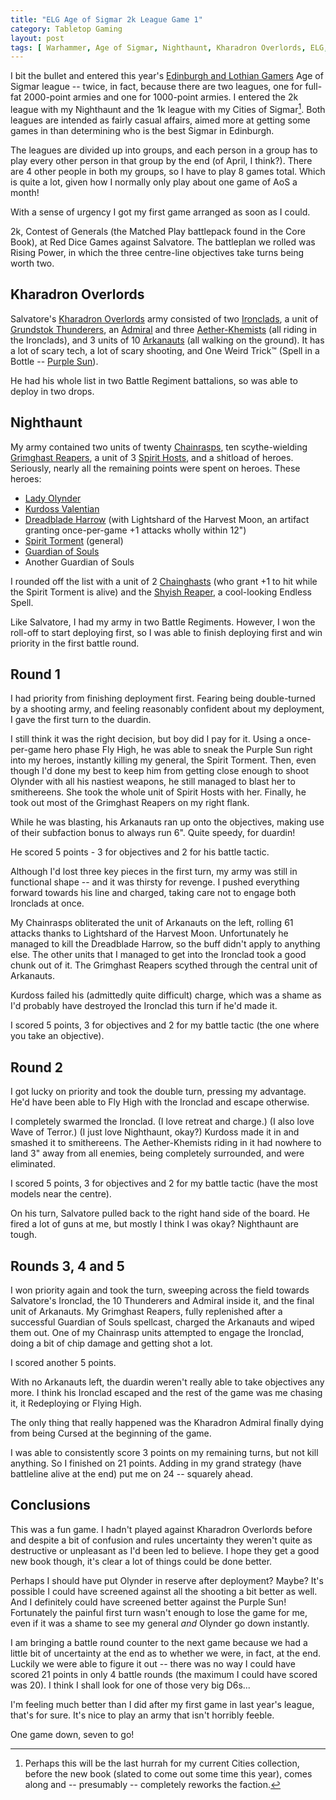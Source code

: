 ```yaml
---
title: "ELG Age of Sigmar 2k League Game 1"
category: Tabletop Gaming
layout: post
tags: [ Warhammer, Age of Sigmar, Nighthaunt, Kharadron Overlords, ELG, Red Dice Games ]
---
```


I bit the bullet and entered this year's [Edinburgh and Lothian Gamers]() Age of Sigmar league -- twice, in fact, because there are two leagues, one for full-fat 2000-point armies and one for 1000-point armies. I entered the 2k league with my Nighthaunt and the 1k league with my Cities of Sigmar[^1]. Both leagues are intended as fairly casual affairs, aimed more at getting some games in than determining who is the best Sigmar in Edinburgh.

The leagues are divided up into groups, and each person in a group has to play every other person in that group by the end (of April, I think?). There are 4 other people in both my groups, so I have to play 8 games total. Which is quite a lot, given how I normally only play about one game of AoS a month! 

With a sense of urgency I got my first game arranged as soon as I could.

2k, Contest of Generals (the Matched Play battlepack found in the Core Book), at Red Dice Games against Salvatore. The battleplan we rolled was Rising Power, in which the three centre-line objectives take turns being worth two.

## Kharadron Overlords

Salvatore's [Kharadron Overlords]() army consisted of two [Ironclads](), a unit of [Grundstok Thunderers](), an [Admiral]() and three [Aether-Khemists]() (all riding in the Ironclads), and 3 units of 10 [Arkanauts]() (all walking on the ground). It has a lot of scary tech, a lot of scary shooting, and One Weird Trick:tm: (Spell in a Bottle -- [Purple Sun]()).

He had his whole list in two Battle Regiment battalions, so was able to deploy in two drops.

## Nighthaunt

My army contained two units of twenty [Chainrasps](), ten scythe-wielding [Grimghast Reapers](), a unit of 3 [Spirit Hosts](), and a shitload of heroes. Seriously, nearly all the remaining points were spent on heroes. These heroes:

- [Lady Olynder]()
- [Kurdoss Valentian]()
- [Dreadblade Harrow]() (with Lightshard of the Harvest Moon, an artifact granting once-per-game +1 attacks wholly within 12")
- [Spirit Torment]() (general)
- [Guardian of Souls]()
- Another Guardian of Souls

I rounded off the list with a unit of 2 [Chainghasts]() (who grant +1 to hit while the Spirit Torment is alive) and the [Shyish Reaper](), a cool-looking Endless Spell.

Like Salvatore, I had my army in two Battle Regiments. However, I won the roll-off to start deploying first, so I was able to finish deploying first and win priority in the first battle round.

## Round 1

I had priority from finishing deployment first. Fearing being double-turned by a shooting army, and feeling reasonably confident about my deployment, I gave the first turn to the duardin.

I still think it was the right decision, but boy did I pay for it. Using a once-per-game hero phase Fly High, he was able to sneak the Purple Sun right into my heroes, instantly killing my general, the Spirit Torment. Then, even though I'd done my best to keep him from getting close enough to shoot Olynder with all his nastiest weapons, he still managed to blast her to smithereens. She took the whole unit of Spirit Hosts with her. Finally, he took out most of the Grimghast Reapers on my right flank.

While he was blasting, his Arkanauts ran up onto the objectives, making use of their subfaction bonus to always run 6". Quite speedy, for duardin!

He scored 5 points - 3 for objectives and 2 for his battle tactic.

Although I'd lost three key pieces in the first turn, my army was still in functional shape -- and it was thirsty for revenge. I pushed everything forward towards his line and charged, taking care not to engage both Ironclads at once.

My Chainrasps obliterated the unit of Arkanauts on the left, rolling 61 attacks thanks to Lightshard of the Harvest Moon. Unfortunately he managed to kill the Dreadblade Harrow, so the buff didn't apply to anything else. The other units that I managed to get into the Ironclad took a good chunk out of it. The Grimghast Reapers scythed through the central unit of Arkanauts.

Kurdoss failed his (admittedly quite difficult) charge, which was a shame as I'd probably have destroyed the Ironclad this turn if he'd made it.

I scored 5 points, 3 for objectives and 2 for my battle tactic (the one where you take an objective).

## Round 2

I got lucky on priority and took the double turn, pressing my advantage. He'd have been able to Fly High with the Ironclad and escape otherwise.

I completely swarmed the Ironclad. (I love retreat and charge.) (I also love Wave of Terror.) (I just love Nighthaunt, okay?) Kurdoss made it in and smashed it to smithereens. The Aether-Khemists riding in it had nowhere to land 3" away from all enemies, being completely surrounded, and were eliminated.

I scored 5 points, 3 for objectives and 2 for my battle tactic (have the most models near the centre).

On his turn, Salvatore pulled back to the right hand side of the board. He fired a lot of guns at me, but mostly I think I was okay? Nighthaunt are tough.

## Rounds 3, 4 and 5

I won priority again and took the turn, sweeping across the field towards Salvatore's Ironclad, the 10 Thunderers and Admiral inside it, and the final unit of Arkanauts. My Grimghast Reapers, fully replenished after a successful Guardian of Souls spellcast, charged the Arkanauts and wiped them out. One of my Chainrasp units attempted to engage the Ironclad, doing a bit of chip damage and getting shot a lot.

I scored another 5 points.

With no Arkanauts left, the duardin weren't really able to take objectives any more. I think his Ironclad escaped and the rest of the game was me chasing it, it Redeploying or Flying High.

The only thing that really happened was the Kharadron Admiral finally dying from being Cursed at the beginning of the game.

I was able to consistently score 3 points on my remaining turns, but not kill anything. So I finished on 21 points. Adding in my grand strategy (have battleline alive at the end) put me on 24 -- squarely ahead.

## Conclusions

This was a fun game. I hadn't played against Kharadron Overlords before and despite a bit of confusion and rules uncertainty they weren't quite as destructive or unpleasant as I'd been led to believe. I hope they get a good new book though, it's clear a lot of things could be done better.

Perhaps I should have put Olynder in reserve after deployment? Maybe? It's possible I could have screened against all the shooting a bit better as well. And I definitely could have screened better against the Purple Sun! Fortunately the painful first turn wasn't enough to lose the game for me, even if it was a shame to see my general *and* Olynder go down instantly.

I am bringing a battle round counter to the next game because we had a little bit of uncertainty at the end as to whether we were, in fact, at the end. Luckily we were able to figure it out -- there was no way I could have scored 21 points in only 4 battle rounds (the maximum I could have scored was 20). I think I shall look for one of those very big D6s...

I'm feeling much better than I did after my first game in last year's league, that's for sure. It's nice to play an army that isn't horribly feeble.

One game down, seven to go!

[^1]: Perhaps this will be the last hurrah for my current Cities collection, before the new book (slated to come out some time this year), comes along and -- presumably -- completely reworks the faction.